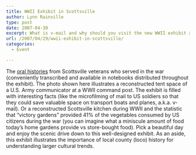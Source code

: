 ```yaml
---
title: WWII Exhibit in Scottsville
author: Lynn Rainville
type: post
date: 2007-04-30
excerpt: What is v-mail and why should you visit the new WWII exhibit at the Scottsville Museum ?
url: /2007/04/29/wwii-exhibit-in-scottsville/
categories:
  - Event

---
```

The [oral histories](http://avenue.org/smuseum/home.html) from Scottsville veterans who served in the war (conveniently transcribed and available in notebooks distributed throughout the exhibit). The photo shown here illustrates a reconstructed tent space of a U.S. Army communicator at a WWII command post. The exhibit is filled with interesting facts (like the microfilming of mail to US soldiers so that they could save valuable space on transport boats and planes, a.k.a. v-mail). Or a reconstructed Scottsville kitchen during WWII and the statistic that &#8220;victory gardens&#8221; provided 41% of the vegetables consumed by US citizens during the war (you can imagine what a miniscule amount of food today&#8217;s home gardens provide vs store-bought food). Pick a beautiful day and enjoy the scenic drive down to this well-designed exhibit. As an aside, this exhibit illustrates the importance of local county (loco) history for understanding larger cultural trends.
